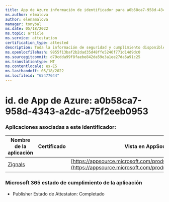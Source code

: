 ```yaml
---
title: App de Azure información de identificador para a0b58ca7-958d-4343-a2dc-a75f2eeb0953
ms.author: elmalova
author: elenamalova
manager: tonybal
ms.date: 05/18/2022
ms.topic: article
ms.service: attestation
certification_type: attested
description: Toda la información de seguridad y cumplimiento disponible para a0b58ca7-958d-4343-a2dc-a75f2eeb0953.
ms.openlocfilehash: 9855f13baf2b2dad35d48ffe5246f771d14d9dc0
ms.sourcegitcommit: d79cdda99f8faebe842da59e3a1ee27da5a91c25
ms.translationtype: MT
ms.contentlocale: es-ES
ms.lasthandoff: 05/18/2022
ms.locfileid: "65477644"
---
```

# <a name="azure-app-id-a0b58ca7-958d-4343-a2dc-a75f2eeb0953"></a>id. de App de Azure: a0b58ca7-958d-4343-a2dc-a75f2eeb0953


### <a name="apps-associated-with-this-id"></a>Aplicaciones asociadas a este identificador:
| **Nombre de la aplicación** | **Certificado** | **Vista en AppSource** |
|--------------|---------------|-----------------------|
| [Zignals](../forward/WA200003201.md) |  | [https://appsource.microsoft.com/product/office/WA200003201](https://appsource.microsoft.com/product/office/WA200003201) |

### <a name="microsoft-365-app-compliance-status"></a>Microsoft 365 estado de cumplimiento de la aplicación
- Publisher Estado de Attestaton: Completado
